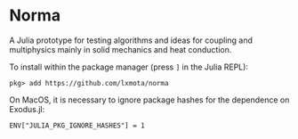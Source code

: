 # Norma
A Julia prototype for testing algorithms and ideas for coupling and multiphysics mainly in solid mechanics and heat conduction.

To install within the package manager (press `]` in the Julia REPL):

    pkg> add https://github.com/lxmota/norma


On MacOS, it is necessary to ignore package hashes for the dependence on Exodus.jl:

    ENV["JULIA_PKG_IGNORE_HASHES"] = 1
